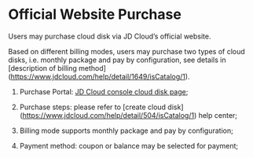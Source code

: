# Official Website Purchase

Users may purchase cloud disk via JD Cloud’s official website.

Based on different billing modes, users may purchase two types of cloud disks, i.e. monthly package and pay by configuration, see details in [description of billing method] (https://www.jdcloud.com/help/detail/1649/isCatalog/1).

1. Purchase Portal: [JD Cloud console cloud disk page](https://cns-console.jdcloud.com/host/disk/list);

2. Purchase steps: please refer to [create cloud disk] (https://www.jdcloud.com/help/detail/504/isCatalog/1) help center;

3. Billing mode supports monthly package and pay by configuration;

4. Payment method: coupon or balance may be selected for payment;

